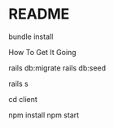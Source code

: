 # README

bundle install

How To Get It Going

rails db:migrate 
rails db:seed

rails s

cd client

npm install
npm start

